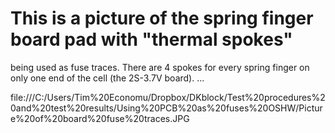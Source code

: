 This is a picture of the spring finger board pad with "thermal spokes"
======================================================================= 

being used as fuse traces. There are 4 spokes for every spring finger on only one end of the cell (the 2S-3.7V board). ...

file:///C:/Users/Tim%20Economu/Dropbox/DKblock/Test%20procedures%20and%20test%20results/Using%20PCB%20as%20fuses%20OSHW/Picture%20of%20board%20fuse%20traces.JPG



